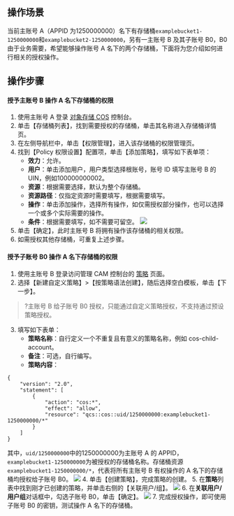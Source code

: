 ## 操作场景

当前主账号 A（APPID 为1250000000）名下有存储桶`examplebucket1-1250000000`和`examplebucket2-1250000000`，另有一主账号 B 及其子账号 B0，B0 由于业务需要，希望能够操作账号 A 名下的两个存储桶，下面将为您介绍如何进行相关的授权操作。


## 操作步骤
#### 授予主账号 B 操作 A 名下存储桶的权限

1. 使用主账号 A 登录 [对象存储 COS](https://console.cloud.tencent.com/cos5) 控制台。
2. 单击【存储桶列表】，找到需要授权的存储桶，单击其名称进入存储桶详情页。
3. 在左侧导航栏中，单击【权限管理】，进入该存储桶的权限管理页。
4. 找到【Policy 权限设置】配置项，单击【添加策略】，填写如下表单项：
	- **效力**：允许。
	- **用户**：单击添加用户，用户类型选择根账号，账号 ID 填写主账号 B 的 UIN，例如100000000002。
	- **资源**：根据需要选择，默认为整个存储桶。
	- **资源路径**：仅指定资源时需要填写，根据需要填写。
	- **操作**：单击添加操作，选择所有操作，如仅需授权部分操作，也可以选择一个或多个实际需要的操作。
	- **条件**：根据需要填写，如不需要可留空。
	![](https://main.qcloudimg.com/raw/f7a35ecadb310f6871cc6eab37a9de9d.png)
5. 单击【确定】，此时主账号 B 将拥有操作该存储桶的相关权限。
6. 如需授权其他存储桶，可重复上述步骤。

#### 授予子账号 B0 操作 A 名下存储桶的权限

1. 使用主账号 B 登录访问管理 CAM 控制台的 [策略](https://console.cloud.tencent.com/cam/policy) 页面。
2. 选择【新建自定义策略】>【按策略语法创建】，随后选择空白模板，单击【下一步】。
>?主账号 B 给子账号 B0 授权，只能通过自定义策略授权，不支持通过预设策略授权。
3. 填写如下表单：
	- **策略名称**：自行定义一个不重复且有意义的策略名称，例如 cos-child-account。
	- **备注**：可选，自行编写。
	- **策略内容**：
```shell
{
    "version": "2.0",
    "statement": [
        {
            "action": "cos:*",
            "effect": "allow",
            "resource": "qcs::cos::uid/1250000000:examplebucket1-1250000000/*"
        }
    ]
}
```
其中，`uid/1250000000`中的1250000000为主账号 A 的 APPID，`examplebucket1-1250000000`为被授权的存储桶名称。存储桶资源`examplebucket1-1250000000/*`，代表将所有主账号 B 有权操作的 A 名下的存储桶均授权给子账号 B0。
![](https://main.qcloudimg.com/raw/fa7d470babcfb09bd5011599708e0d63.png)
4. 单击【创建策略】，完成策略的创建。
5. 在**策略**列表中找到刚才已创建的策略，并单击右侧的【关联用户/组】。
![](https://main.qcloudimg.com/raw/430c7fb38b6da3fa9ddc59c14ca61d66.png)
6. 在**关联用户/用户组**对话框中，勾选子账号 B0，单击【确定】。
![](https://main.qcloudimg.com/raw/887b766bd8027e0fcb72607e1b34feb3.jpg)
7. 完成授权操作，即可使用子账号 B0 的密钥，测试操作 A 名下的存储桶。

